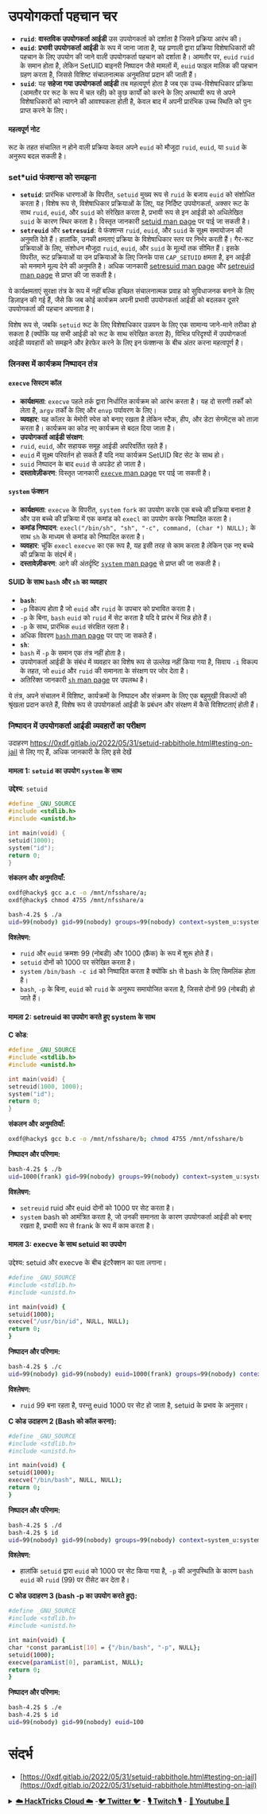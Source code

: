 # उपयोगकर्ता पहचान चर

- **`ruid`**: **वास्तविक उपयोगकर्ता आईडी** उस उपयोगकर्ता को दर्शाता है जिसने प्रक्रिया आरंभ की।
- **`euid`**: **प्रभावी उपयोगकर्ता आईडी** के रूप में जाना जाता है, यह प्रणाली द्वारा प्रक्रिया विशेषाधिकारों की पहचान के लिए उपयोग की जाने वाली उपयोगकर्ता पहचान को दर्शाता है। आमतौर पर, `euid` `ruid` के समान होता है, लेकिन SetUID बाइनरी निष्पादन जैसे मामलों में, `euid` फाइल मालिक की पहचान ग्रहण करता है, जिससे विशिष्ट संचालनात्मक अनुमतियां प्रदान की जाती हैं।
- **`suid`**: यह **सहेजा गया उपयोगकर्ता आईडी** तब महत्वपूर्ण होता है जब एक उच्च-विशेषाधिकार प्रक्रिया (आमतौर पर रूट के रूप में चल रही) को कुछ कार्यों को करने के लिए अस्थायी रूप से अपने विशेषाधिकारों को त्यागने की आवश्यकता होती है, केवल बाद में अपनी प्रारंभिक उच्च स्थिति को पुनः प्राप्त करने के लिए।

#### महत्वपूर्ण नोट
रूट के तहत संचालित न होने वाली प्रक्रिया केवल अपने `euid` को मौजूदा `ruid`, `euid`, या `suid` के अनुरूप बदल सकती है।

### set*uid फंक्शन्स को समझना

- **`setuid`**: प्रारंभिक धारणाओं के विपरीत, `setuid` मुख्य रूप से `ruid` के बजाय `euid` को संशोधित करता है। विशेष रूप से, विशेषाधिकार प्रक्रियाओं के लिए, यह निर्दिष्ट उपयोगकर्ता, अक्सर रूट के साथ `ruid`, `euid`, और `suid` को संरेखित करता है, प्रभावी रूप से इन आईडी को अधिलेखित `suid` के कारण स्थिर करता है। विस्तृत जानकारी [setuid man page](https://man7.org/linux/man-pages/man2/setuid.2.html) पर पाई जा सकती है।
- **`setreuid`** और **`setresuid`**: ये फंक्शन्स `ruid`, `euid`, और `suid` के सूक्ष्म समायोजन की अनुमति देते हैं। हालांकि, उनकी क्षमताएं प्रक्रिया के विशेषाधिकार स्तर पर निर्भर करती हैं। गैर-रूट प्रक्रियाओं के लिए, संशोधन मौजूदा `ruid`, `euid`, और `suid` के मूल्यों तक सीमित हैं। इसके विपरीत, रूट प्रक्रियाओं या उन प्रक्रियाओं के लिए जिनके पास `CAP_SETUID` क्षमता है, इन आईडी को मनमाने मूल्य देने की अनुमति है। अधिक जानकारी [setresuid man page](https://man7.org/linux/man-pages/man2/setresuid.2.html) और [setreuid man page](https://man7.org/linux/man-pages/man2/setreuid.2.html) से प्राप्त की जा सकती है।

ये कार्यक्षमताएं सुरक्षा तंत्र के रूप में नहीं बल्कि इच्छित संचालनात्मक प्रवाह को सुविधाजनक बनाने के लिए डिज़ाइन की गई हैं, जैसे कि जब कोई कार्यक्रम अपनी प्रभावी उपयोगकर्ता आईडी को बदलकर दूसरे उपयोगकर्ता की पहचान अपनाता है।

विशेष रूप से, जबकि `setuid` रूट के लिए विशेषाधिकार उन्नयन के लिए एक सामान्य जाने-माने तरीका हो सकता है (क्योंकि यह सभी आईडी को रूट के साथ संरेखित करता है), विभिन्न परिदृश्यों में उपयोगकर्ता आईडी व्यवहारों को समझने और हेरफेर करने के लिए इन फंक्शन्स के बीच अंतर करना महत्वपूर्ण है।

### लिनक्स में कार्यक्रम निष्पादन तंत्र

#### **`execve` सिस्टम कॉल**
- **कार्यक्षमता**: `execve` पहले तर्क द्वारा निर्धारित कार्यक्रम को आरंभ करता है। यह दो सरणी तर्कों को लेता है, `argv` तर्कों के लिए और `envp` पर्यावरण के लिए।
- **व्यवहार**: यह कॉलर के मेमोरी स्पेस को बनाए रखता है लेकिन स्टैक, हीप, और डेटा सेगमेंट्स को ताज़ा करता है। कार्यक्रम का कोड नए कार्यक्रम से बदल दिया जाता है।
- **उपयोगकर्ता आईडी संरक्षण**:
- `ruid`, `euid`, और सहायक समूह आईडी अपरिवर्तित रहते हैं।
- `euid` में सूक्ष्म परिवर्तन हो सकते हैं यदि नया कार्यक्रम SetUID बिट सेट के साथ हो।
- `suid` निष्पादन के बाद `euid` से अपडेट हो जाता है।
- **दस्तावेज़ीकरण**: विस्तृत जानकारी [`execve` man page](https://man7.org/linux/man-pages/man2/execve.2.html) पर पाई जा सकती है।

#### **`system` फंक्शन**
- **कार्यक्षमता**: `execve` के विपरीत, `system` `fork` का उपयोग करके एक बच्चे की प्रक्रिया बनाता है और उस बच्चे की प्रक्रिया में एक कमांड को `execl` का उपयोग करके निष्पादित करता है।
- **कमांड निष्पादन**: `execl("/bin/sh", "sh", "-c", command, (char *) NULL);` के साथ `sh` के माध्यम से कमांड को निष्पादित करता है।
- **व्यवहार**: चूंकि `execl` `execve` का एक रूप है, यह इसी तरह से काम करता है लेकिन एक नए बच्चे की प्रक्रिया के संदर्भ में।
- **दस्तावेज़ीकरण**: आगे की अंतर्दृष्टि [`system` man page](https://man7.org/linux/man-pages/man3/system.3.html) से प्राप्त की जा सकती है।

#### **SUID के साथ `bash` और `sh` का व्यवहार**
- **`bash`**:
- `-p` विकल्प होता है जो `euid` और `ruid` के उपचार को प्रभावित करता है।
- `-p` के बिना, `bash` `euid` को `ruid` में सेट करता है यदि वे प्रारंभ में भिन्न होते हैं।
- `-p` के साथ, प्रारंभिक `euid` संरक्षित रहता है।
- अधिक विवरण [`bash` man page](https://linux.die.net/man/1/bash) पर पाए जा सकते हैं।
- **`sh`**:
- `bash` में `-p` के समान एक तंत्र नहीं होता है।
- उपयोगकर्ता आईडी के संबंध में व्यवहार का विशेष रूप से उल्लेख नहीं किया गया है, सिवाय `-i` विकल्प के तहत, जो `euid` और `ruid` की समानता के संरक्षण पर जोर देता है।
- अतिरिक्त जानकारी [`sh` man page](https://man7.org/linux/man-pages/man1/sh.1p.html) पर उपलब्ध है।

ये तंत्र, अपने संचालन में विशिष्ट, कार्यक्रमों के निष्पादन और संक्रमण के लिए एक बहुमुखी विकल्पों की श्रृंखला प्रदान करते हैं, विशेष रूप से उपयोगकर्ता आईडी के प्रबंधन और संरक्षण में कैसे विशिष्टताएं होती हैं।

### निष्पादन में उपयोगकर्ता आईडी व्यवहारों का परीक्षण

उदाहरण https://0xdf.gitlab.io/2022/05/31/setuid-rabbithole.html#testing-on-jail से लिए गए हैं, अधिक जानकारी के लिए इसे देखें

#### मामला 1: `setuid` का उपयोग `system` के साथ

**उद्देश्य**: `setuid`
```c
#define _GNU_SOURCE
#include <stdlib.h>
#include <unistd.h>

int main(void) {
setuid(1000);
system("id");
return 0;
}
```
**संकलन और अनुमतियाँ:**
```bash
oxdf@hacky$ gcc a.c -o /mnt/nfsshare/a;
oxdf@hacky$ chmod 4755 /mnt/nfsshare/a
```

```bash
bash-4.2$ $ ./a
uid=99(nobody) gid=99(nobody) groups=99(nobody) context=system_u:system_r:unconfined_service_t:s0
```
**विश्लेषण:**

* `ruid` और `euid` क्रमशः 99 (नोबडी) और 1000 (फ्रैंक) के रूप में शुरू होते हैं।
* `setuid` दोनों को 1000 पर संरेखित करता है।
* `system` `/bin/bash -c id` को निष्पादित करता है क्योंकि sh से bash के लिए सिमलिंक होता है।
* `bash`, `-p` के बिना, `euid` को `ruid` के अनुरूप समायोजित करता है, जिससे दोनों 99 (नोबडी) हो जाते हैं।

#### मामला 2: setreuid का उपयोग करते हुए system के साथ

**C कोड**:
```c
#define _GNU_SOURCE
#include <stdlib.h>
#include <unistd.h>

int main(void) {
setreuid(1000, 1000);
system("id");
return 0;
}
```
**संकलन और अनुमतियाँ:**
```bash
oxdf@hacky$ gcc b.c -o /mnt/nfsshare/b; chmod 4755 /mnt/nfsshare/b
```
**निष्पादन और परिणाम:**
```bash
bash-4.2$ $ ./b
uid=1000(frank) gid=99(nobody) groups=99(nobody) context=system_u:system_r:unconfined_service_t:s0
```
**विश्लेषण:**

* `setreuid` ruid और euid दोनों को 1000 पर सेट करता है।
* `system` bash को आमंत्रित करता है, जो उनकी समानता के कारण उपयोगकर्ता आईडी को बनाए रखता है, प्रभावी रूप से frank के रूप में काम करता है।

#### मामला 3: execve के साथ setuid का उपयोग
उद्देश्य: setuid और execve के बीच इंटरैक्शन का पता लगाना।
```bash
#define _GNU_SOURCE
#include <stdlib.h>
#include <unistd.h>

int main(void) {
setuid(1000);
execve("/usr/bin/id", NULL, NULL);
return 0;
}
```
**निष्पादन और परिणाम:**
```bash
bash-4.2$ $ ./c
uid=99(nobody) gid=99(nobody) euid=1000(frank) groups=99(nobody) context=system_u:system_r:unconfined_service_t:s0
```
**विश्लेषण:**

* `ruid` 99 बना रहता है, परन्तु euid 1000 पर सेट हो जाता है, setuid के प्रभाव के अनुसार।

**C कोड उदाहरण 2 (Bash को कॉल करना):**
```bash
#define _GNU_SOURCE
#include <stdlib.h>
#include <unistd.h>

int main(void) {
setuid(1000);
execve("/bin/bash", NULL, NULL);
return 0;
}
```
**निष्पादन और परिणाम:**
```bash
bash-4.2$ $ ./d
bash-4.2$ $ id
uid=99(nobody) gid=99(nobody) groups=99(nobody) context=system_u:system_r:unconfined_service_t:s0
```
**विश्लेषण:**

* हालांकि `setuid` द्वारा `euid` को 1000 पर सेट किया गया है, `-p` की अनुपस्थिति के कारण `bash` `euid` को `ruid` (99) पर रीसेट कर देता है।

**C कोड उदाहरण 3 (bash -p का उपयोग करते हुए):**
```bash
#define _GNU_SOURCE
#include <stdlib.h>
#include <unistd.h>

int main(void) {
char *const paramList[10] = {"/bin/bash", "-p", NULL};
setuid(1000);
execve(paramList[0], paramList, NULL);
return 0;
}
```
**निष्पादन और परिणाम:**
```bash
bash-4.2$ $ ./e
bash-4.2$ $ id
uid=99(nobody) gid=99(nobody) euid=100
```
# संदर्भ
* [https://0xdf.gitlab.io/2022/05/31/setuid-rabbithole.html#testing-on-jail](https://0xdf.gitlab.io/2022/05/31/setuid-rabbithole.html#testing-on-jail)


<details>

<summary><a href="https://cloud.hacktricks.xyz/pentesting-cloud/pentesting-cloud-methodology"><strong>☁️ HackTricks Cloud ☁️</strong></a> -<a href="https://twitter.com/hacktricks_live"><strong>🐦 Twitter 🐦</strong></a> - <a href="https://www.twitch.tv/hacktricks_live/schedule"><strong>🎙️ Twitch 🎙️</strong></a> - <a href="https://www.youtube.com/@hacktricks_LIVE"><strong>🎥 Youtube 🎥</strong></a></summary>

* क्या आप **साइबरसिक्योरिटी कंपनी** में काम करते हैं? क्या आप चाहते हैं कि आपकी **कंपनी का विज्ञापन HackTricks में दिखाई दे**? या क्या आप **PEASS के नवीनतम संस्करण तक पहुँच चाहते हैं या HackTricks को PDF में डाउनलोड करना चाहते हैं**? [**सब्सक्रिप्शन प्लान्स**](https://github.com/sponsors/carlospolop) देखें!
* [**The PEASS Family**](https://opensea.io/collection/the-peass-family) की खोज करें, हमारा एक्सक्लूसिव [**NFTs**](https://opensea.io/collection/the-peass-family) का संग्रह
* [**आधिकारिक PEASS & HackTricks स्वैग**](https://peass.creator-spring.com) प्राप्त करें
* **[**💬**](https://emojipedia.org/speech-balloon/) [**Discord group**](https://discord.gg/hRep4RUj7f) में शामिल हों** या [**telegram group**](https://t.me/peass) में या **Twitter** पर मुझे **फॉलो** करें [**🐦**](https://github.com/carlospolop/hacktricks/tree/7af18b62b3bdc423e11444677a6a73d4043511e9/\[https:/emojipedia.org/bird/README.md)[**@carlospolopm**](https://twitter.com/hacktricks_live)**.**
* **अपनी हैकिंग ट्रिक्स साझा करें, [hacktricks repo](https://github.com/carlospolop/hacktricks) और [hacktricks-cloud repo](https://github.com/carlospolop/hacktricks-cloud) में PRs सबमिट करके**.

</details>

